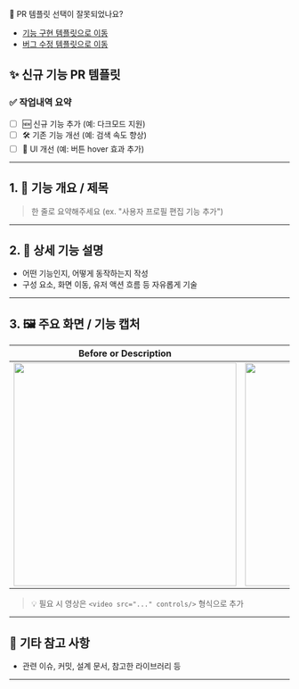 🧭 PR 템플릿 선택이 잘못되었나요?

- [기능 구현 템플릿으로 이동](?expand=1&template=feature_template.md)
- [버그 수정 템플릿으로 이동](?expand=1&template=bugfix_template.md)

## ✨ 신규 기능 PR 템플릿

### ✅ 작업내역 요약

- [ ] 🆕 신규 기능 추가 (예: 다크모드 지원)
- [ ] 🛠 기존 기능 개선 (예: 검색 속도 향상)
- [ ] 🎨 UI 개선 (예: 버튼 hover 효과 추가)

---

## 1. 🚀 기능 개요 / 제목

> 한 줄로 요약해주세요 (ex. "사용자 프로필 편집 기능 추가")

---

## 2. 📌 상세 기능 설명

- 어떤 기능인지, 어떻게 동작하는지 작성
- 구성 요소, 화면 이동, 유저 액션 흐름 등 자유롭게 기술

---

## 3. 🖼️ 주요 화면 / 기능 캡처

|         Before or Description          |          After or Description          |
| :------------------------------------: | :------------------------------------: |
| <img width="400" src="스크린샷 URL" /> | <img width="400" src="스크린샷 URL" /> |

> 💡 필요 시 영상은 `<video src="..." controls/>` 형식으로 추가

---

## 📎 기타 참고 사항

- 관련 이슈, 커밋, 설계 문서, 참고한 라이브러리 등

---
